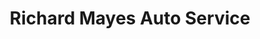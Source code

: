 ---
title: "Richard Mayes Auto Service"
url: /fayetteville/richard-mayes-auto-service/
shop: Autowerkstatt
---